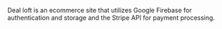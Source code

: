 Deal loft is an ecommerce site that utilizes Google Firebase for authentication and storage and the 
Stripe API for payment processing. 